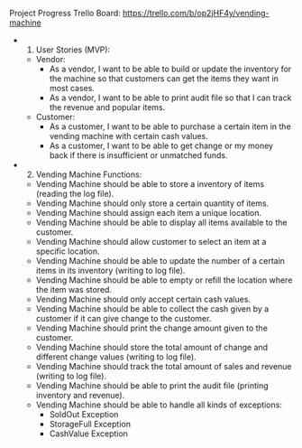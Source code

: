 Project Progress Trello Board: https://trello.com/b/op2jHF4y/vending-machine

- 1. User Stories (MVP): 
    - Vendor: 
      - As a vendor, I want to be able to build or update the inventory for the machine so that customers can get the items they want in most cases.
      - As a vendor, I want to be able to print audit file so that I can track the revenue and popular items.
    - Customer:
      - As a customer, I want to be able to purchase a certain item in the vending machine with certain cash values.
      - As a customer, I want to be able to get change or my money back if there is insufficient or unmatched funds.

- 2. Vending Machine Functions:
    - Vending Machine should be able to store a inventory of items (reading the log file).
    - Vending Machine should only store a certain quantity of items.
    - Vending Machine should assign each item a unique location.
    - Vending Machine should be able to display all items available to the customer.
    - Vending Machine should allow customer to select an item at a specific location.
    - Vending Machine should be able to update the number of a certain items in its inventory (writing to log file).
    - Vending Machine should be able to empty or refill the location where the item was stored.
    - Vending Machine should only accept certain cash values.
    - Vending Machine should be able to collect the cash given by a customer if it can give change  to the customer.
    - Vending Machine should print the change amount given to the customer.   
    - Vending Machine should store the total amount of change and different change values (writing  to log file).
    - Vending Machine should track the total amount of sales and revenue (writing to log file).
    - Vending Machine should be able to print the audit file (printing inventory and revenue).
    - Vending Machine should be able to handle all kinds of exceptions:
      - SoldOut Exception
      - StorageFull Exception
      - CashValue Exception